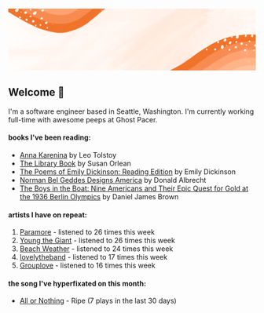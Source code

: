 ![](https://github.com/grace-raper/grace-raper/blob/main/github-readme-header.gif)
## Welcome 👋
I'm a software engineer based in Seattle, Washington. I'm currently working full-time with awesome peeps at Ghost Pacer.

#### books I've been reading:
   <!-- GOODREADS-LIST:START -->
- [Anna Karenina](https://www.goodreads.com/review/show/5457976967?utm_medium=api&utm_source=rss) by Leo Tolstoy
- [The Library Book](https://www.goodreads.com/review/show/4903742380?utm_medium=api&utm_source=rss) by Susan Orlean
- [The Poems of Emily Dickinson: Reading Edition](https://www.goodreads.com/review/show/5444557066?utm_medium=api&utm_source=rss) by Emily Dickinson
- [Norman Bel Geddes Designs America](https://www.goodreads.com/review/show/5412346892?utm_medium=api&utm_source=rss) by Donald Albrecht
- [The Boys in the Boat: Nine Americans and Their Epic Quest for Gold at the 1936 Berlin Olympics](https://www.goodreads.com/review/show/4992690226?utm_medium=api&utm_source=rss) by Daniel James Brown
<!-- GOODREADS-LIST:END -->

#### artists I have on repeat:
<!-- LASTFM-TOP-ARTIST:START -->
1. [Paramore](https://www.last.fm/music/Paramore) - listened to 26 times this week
2. [Young the Giant](https://www.last.fm/music/Young+the+Giant) - listened to 26 times this week
3. [Beach Weather](https://www.last.fm/music/Beach+Weather) - listened to 24 times this week
4. [lovelytheband](https://www.last.fm/music/lovelytheband) - listened to 17 times this week
5. [Grouplove](https://www.last.fm/music/Grouplove) - listened to 16 times this week
<!-- LASTFM-TOP-ARTIST:STOP -->

#### the song I've hyperfixated on this month:
<!-- LASTFM-TOP-TRACK:START -->
* [All or Nothing](https://www.last.fm/music/Ripe/_/All+or+Nothing) - Ripe (7 plays in the last 30 days)
<!-- LASTFM-TOP-TRACK:END -->

<!--
**grace-raper/grace-raper** is a ✨ _special_ ✨ repository because its `README.md` (this file) appears on your GitHub profile.

Here are some ideas to get you started:

- 🔭 I’m currently working on ...
- 🌱 I’m currently learning ...
- 👯 I’m looking to collaborate on ...
- 🤔 I’m looking for help with ...
- 💬 Ask me about ...
- 📫 How to reach me: ...
- 😄 Pronouns: ...
- ⚡ Fun fact: ...
- 🔭 I’m currently on a journey to build **great** things
- 🌱 I’m currently learning **everything** 🤓
- 🤝 I’m looking for help with **finding projects to contribute to!**
- 💬 Ask me about **open source, web development, and community management**
- 📫 Reach me out at
<div>
<details>
  <summary>🧑 More about me</summary>
</details>
</p>
-->
